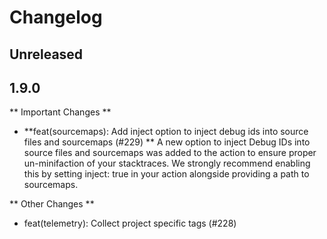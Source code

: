 # Changelog

## Unreleased


## 1.9.0

** Important Changes **

- **feat(sourcemaps): Add inject option to inject debug ids into source files and sourcemaps (#229) **
A new option to inject Debug IDs into source files and sourcemaps was added to the action to ensure proper un-minifaction of your stacktraces. We strongly recommend enabling this by setting inject: true in your action alongside providing a path to sourcemaps.

** Other Changes **
- feat(telemetry): Collect project specific tags (#228)
